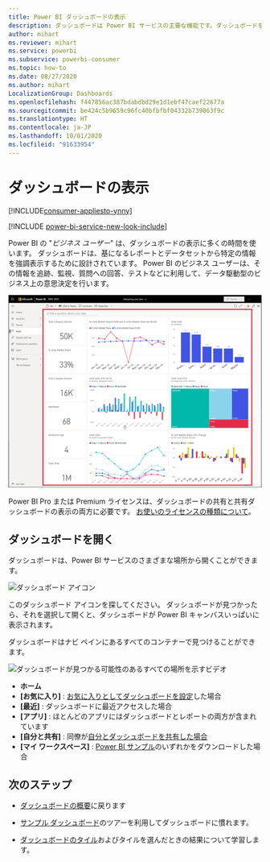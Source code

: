 ```yaml
---
title: Power BI ダッシュボードの表示
description: ダッシュボードは Power BI サービスの主要な機能です。ダッシュボードを開いて表示する方法について説明します。
author: mihart
ms.reviewer: mihart
ms.service: powerbi
ms.subservice: powerbi-consumer
ms.topic: how-to
ms.date: 08/27/2020
ms.author: mihart
LocalizationGroup: Dashboards
ms.openlocfilehash: f447856ac387bdabdbd29e1d1ebf47caef22677a
ms.sourcegitcommit: be424c5b9659c96fc40bfbfbf04332b739063f9c
ms.translationtype: HT
ms.contentlocale: ja-JP
ms.lasthandoff: 10/01/2020
ms.locfileid: "91633954"
---
```

# <a name="view-a-dashboard"></a>ダッシュボードの表示

[!INCLUDE[consumer-appliesto-ynny](../includes/consumer-appliesto-ynny.md)]

[!INCLUDE [power-bi-service-new-look-include](../includes/power-bi-service-new-look-include.md)]

Power BI の "*ビジネス ユーザー*" は、ダッシュボードの表示に多くの時間を使います。 ダッシュボードは、基になるレポートとデータセットから特定の情報を強調表示するために設計されています。 Power BI のビジネス ユーザーは、その情報を追跡、監視、質問への回答、テストなどに利用して、データ駆動型のビジネス上の意思決定を行います。

![ダッシュボード](media/end-user-dashboard-open/power-bi-new-dashboard.png)


Power BI Pro または Premium ライセンスは、ダッシュボードの共有と共有ダッシュボードの表示の両方に必要です。 [お使いのライセンスの種類について](end-user-license.md)。 

## <a name="open-a-dashboard"></a>ダッシュボードを開く

ダッシュボードは、Power BI サービスのさまざまな場所から開くことができます。

![ダッシュボード アイコン](media/end-user-dashboard-open/power-bi-dashboard-icon.png)

このダッシュボード アイコンを探してください。 ダッシュボードが見つかったら、それを選択して開くと、ダッシュボードが Power BI キャンバスいっぱいに表示されます。

ダッシュボードはナビ ペインにあるすべてのコンテナーで見つけることができます。 

![ダッシュボードが見つかる可能性のあるすべての場所を示すビデオ](media/end-user-dashboard-open/power-bi-open-dashboards.gif)

- **ホーム** 
- **[お気に入り]** : [お気に入りとしてダッシュボードを設定](end-user-favorite.md)した場合
- **[最近]** : ダッシュボードに最近アクセスした場合
- **[アプリ]** : ほとんどのアプリにはダッシュボードとレポートの両方が含まれています
- **[自分と共有]** : 同僚が[自分とダッシュボードを共有した場合](end-user-shared-with-me.md)
- **[マイ ワークスペース]** : [Power BI サンプル](../create-reports/sample-datasets.md)のいずれかをダウンロードした場合



## <a name="next-steps"></a>次のステップ
* [ダッシュボードの概要](end-user-dashboards.md)に戻ります

* [サンプル ダッシュボード](../create-reports/sample-tutorial-connect-to-the-samples.md)のツアーを利用してダッシュボードに慣れます。    
* [ダッシュボードのタイル](end-user-tiles.md)およびタイルを選んだときの結果について学習します。
